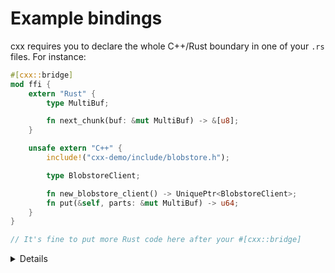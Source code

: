# Example bindings

cxx requires you to declare the whole C++/Rust boundary in one of your `.rs`
files. For instance:

```rust
#[cxx::bridge]
mod ffi {
    extern "Rust" {
        type MultiBuf;

        fn next_chunk(buf: &mut MultiBuf) -> &[u8];
    }

    unsafe extern "C++" {
        include!("cxx-demo/include/blobstore.h");

        type BlobstoreClient;

        fn new_blobstore_client() -> UniquePtr<BlobstoreClient>;
        fn put(&self, parts: &mut MultiBuf) -> u64;
    }
}

// It's fine to put more Rust code here after your #[cxx::bridge]
```

<details>
Point out:

* Native support for C++'s `std::unique_ptr` in Rust
* Native support for Rust slices in C++
* Calls from C++ to Rust, and Rust types (in the top part)
* Calls from Rust to C++, and C++ types (in the bottom part)
* If the function definitions in C++ or Rust don't match the cxx::bridge,
  a compilation failure results.

**Common misconception**: It _looks_ like a C++ header is being parser by Rust,
but this is misleading. This header is never interpreted by Rust, but simply
`#include`d in the generated C++ code for the benefit of C++ compilers.
</details>
